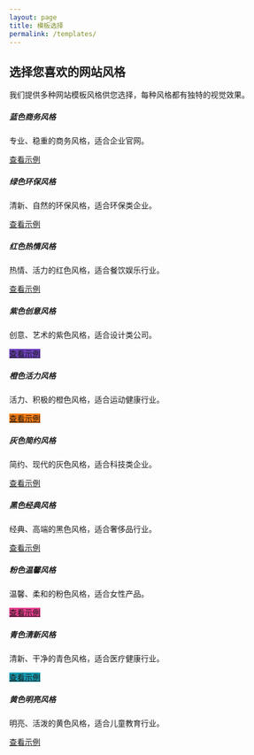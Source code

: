 ```yaml
---
layout: page
title: 模板选择
permalink: /templates/
---
```


<h2>选择您喜欢的网站风格</h2>
<p>我们提供多种网站模板风格供您选择，每种风格都有独特的视觉效果。</p>

<div class="row">
  <div class="col-md-4 mb-4">
    <div class="card">
      <div class="card-body">
        <h5 class="card-title">蓝色商务风格</h5>
        <p class="card-text">专业、稳重的商务风格，适合企业官网。</p>
        <a href="/template/blue/" class="btn btn-primary">查看示例</a>
      </div>
    </div>
  </div>
  
  <div class="col-md-4 mb-4">
    <div class="card">
      <div class="card-body">
        <h5 class="card-title">绿色环保风格</h5>
        <p class="card-text">清新、自然的环保风格，适合环保类企业。</p>
        <a href="/template/green/" class="btn btn-success">查看示例</a>
      </div>
    </div>
  </div>
  
  <div class="col-md-4 mb-4">
    <div class="card">
      <div class="card-body">
        <h5 class="card-title">红色热情风格</h5>
        <p class="card-text">热情、活力的红色风格，适合餐饮娱乐行业。</p>
        <a href="/template/red/" class="btn btn-danger">查看示例</a>
      </div>
    </div>
  </div>
  
  <div class="col-md-4 mb-4">
    <div class="card">
      <div class="card-body">
        <h5 class="card-title">紫色创意风格</h5>
        <p class="card-text">创意、艺术的紫色风格，适合设计类公司。</p>
        <a href="/template/purple/" class="btn btn-primary" style="background-color: #6f42c1; border-color: #6f42c1;">查看示例</a>
      </div>
    </div>
  </div>
  
  <div class="col-md-4 mb-4">
    <div class="card">
      <div class="card-body">
        <h5 class="card-title">橙色活力风格</h5>
        <p class="card-text">活力、积极的橙色风格，适合运动健康行业。</p>
        <a href="/template/orange/" class="btn btn-primary" style="background-color: #fd7e14; border-color: #fd7e14;">查看示例</a>
      </div>
    </div>
  </div>
  
  <div class="col-md-4 mb-4">
    <div class="card">
      <div class="card-body">
        <h5 class="card-title">灰色简约风格</h5>
        <p class="card-text">简约、现代的灰色风格，适合科技类企业。</p>
        <a href="/template/gray/" class="btn btn-secondary">查看示例</a>
      </div>
    </div>
  </div>
  
  <div class="col-md-4 mb-4">
    <div class="card">
      <div class="card-body">
        <h5 class="card-title">黑色经典风格</h5>
        <p class="card-text">经典、高端的黑色风格，适合奢侈品行业。</p>
        <a href="/template/black/" class="btn btn-dark">查看示例</a>
      </div>
    </div>
  </div>
  
  <div class="col-md-4 mb-4">
    <div class="card">
      <div class="card-body">
        <h5 class="card-title">粉色温馨风格</h5>
        <p class="card-text">温馨、柔和的粉色风格，适合女性产品。</p>
        <a href="/template/pink/" class="btn btn-primary" style="background-color: #e83e8c; border-color: #e83e8c;">查看示例</a>
      </div>
    </div>
  </div>
  
  <div class="col-md-4 mb-4">
    <div class="card">
      <div class="card-body">
        <h5 class="card-title">青色清新风格</h5>
        <p class="card-text">清新、干净的青色风格，适合医疗健康行业。</p>
        <a href="/template/cyan/" class="btn btn-primary" style="background-color: #17a2b8; border-color: #17a2b8;">查看示例</a>
      </div>
    </div>
  </div>
  
  <div class="col-md-4 mb-4">
    <div class="card">
      <div class="card-body">
        <h5 class="card-title">黄色明亮风格</h5>
        <p class="card-text">明亮、活泼的黄色风格，适合儿童教育行业。</p>
        <a href="/template/yellow/" class="btn btn-warning">查看示例</a>
      </div>
    </div>
  </div>
</div>